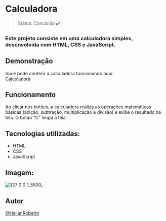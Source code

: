 # Calculadora

> Status: Concluído ✔️

### Este projeto consiste em uma calculadora simples, desenvolvida com HTML, CSS e JavaScript.

## Demonstração
Você pode conferir a calculadora funcionando aqui. <br>
<a href="https://hailanroberto.github.io/Calculadora/"> Calculadora</a>

## Funcionamento
Ao clicar nos botões, a calculadora realiza as operações matemáticas básicas (adição, subtração, multiplicação e divisão) e exibe o resultado na tela. O botão "C" limpa a tela.

## Tecnologias utilizadas:
- HTML
- CSS
- JavaScript

## Imagem:
![127 0 0 1_5500_](https://user-images.githubusercontent.com/126613702/235383476-0ec5fd02-2a42-4448-aa50-a6086d9831fe.png)

## Autor <br>
<a href="https://www.linkedin.com/in/hailan-roberto-58b2a5269/"> @HailanRoberto </a>

